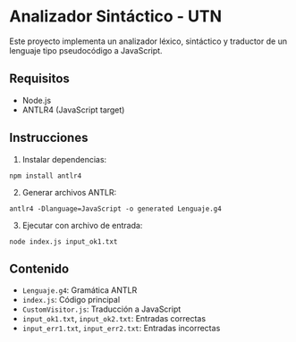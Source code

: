 # Analizador Sintáctico - UTN

Este proyecto implementa un analizador léxico, sintáctico y traductor de un lenguaje tipo pseudocódigo a JavaScript.

## Requisitos
- Node.js
- ANTLR4 (JavaScript target)

## Instrucciones

1. Instalar dependencias:
```
npm install antlr4
```

2. Generar archivos ANTLR:
```
antlr4 -Dlanguage=JavaScript -o generated Lenguaje.g4
```

3. Ejecutar con archivo de entrada:
```
node index.js input_ok1.txt
```

## Contenido

- `Lenguaje.g4`: Gramática ANTLR
- `index.js`: Código principal
- `CustomVisitor.js`: Traducción a JavaScript
- `input_ok1.txt`, `input_ok2.txt`: Entradas correctas
- `input_err1.txt`, `input_err2.txt`: Entradas incorrectas

